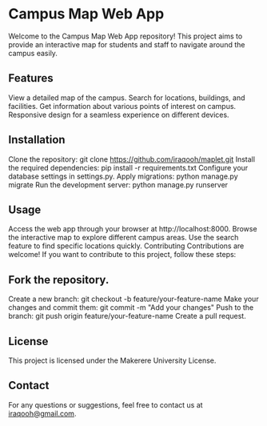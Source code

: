 # Campus Map Web App

Welcome to the Campus Map Web App repository! This project aims to provide an interactive map for students and staff to navigate around the campus easily.

## Features
View a detailed map of the campus.
Search for locations, buildings, and facilities.
Get information about various points of interest on campus.
Responsive design for a seamless experience on different devices.
## Installation
Clone the repository: git clone https://github.com/iraqooh/maplet.git
Install the required dependencies: pip install -r requirements.txt
Configure your database settings in settings.py.
Apply migrations: python manage.py migrate
Run the development server: python manage.py runserver
## Usage
Access the web app through your browser at http://localhost:8000.
Browse the interactive map to explore different campus areas.
Use the search feature to find specific locations quickly.
Contributing
Contributions are welcome! If you want to contribute to this project, follow these steps:

## Fork the repository.
Create a new branch: git checkout -b feature/your-feature-name
Make your changes and commit them: git commit -m "Add your changes"
Push to the branch: git push origin feature/your-feature-name
Create a pull request.
## License
This project is licensed under the Makerere University License.

## Contact
For any questions or suggestions, feel free to contact us at iraqooh@gmail.com.
